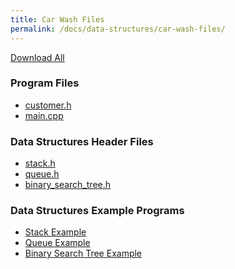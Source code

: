 ```yaml
---
title: Car Wash Files
permalink: /docs/data-structures/car-wash-files/
---
```


<a href="{{ site.baseurl }}{% link _docs/program-files/downloads/files.zip%}" download="files.zip" class="btn btn-primary">Download All</a>

### Program Files
- <a href="{{ site.baseurl }}{% link _docs/program-files/customer.md %}" target="_blank">customer.h</a>
- <a href="{{ site.baseurl }}{% link _docs/program-files/main.md %}" target="_blank">main.cpp</a>

### Data Structures Header Files
- <a href="{{ site.baseurl }}{% link _docs/program-files/stack.md %}" target="_blank">stack.h</a>
- <a href="{{ site.baseurl }}{% link _docs/program-files/queue.md %}" target="_blank">queue.h</a>
- <a href="{{ site.baseurl }}{% link _docs/program-files/bst.md %}" target="_blank">binary_search_tree.h</a>

### Data Structures Example Programs
- <a href="{{ site.baseurl }}{% link _docs/program-files/stack-ex.md %}" target="_blank">Stack Example</a>
- <a href="{{ site.baseurl }}{% link _docs/program-files/queue-ex.md %}" target="_blank">Queue Example</a>
- <a href="{{ site.baseurl }}{% link _docs/program-files/bst-ex.md %}" target="_blank">Binary Search Tree Example</a>
